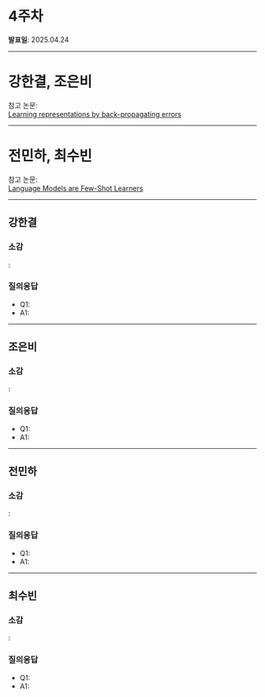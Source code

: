 # 4주차

**발표일**: 2025.04.24

---

# 강한결, 조은비

참고 논문:  
[Learning representations by back-propagating errors](http://www.cs.utoronto.ca/~hinton/absps/naturebp.pdf)

---

# 전민하, 최수빈

참고 논문:   
[Language Models are Few-Shot Learners](https://arxiv.org/pdf/2005.14165)

---

## 강한결
### 소감
   : 

### 질의응답
   - Q1:
   - A1: 
----

## 조은비
### 소감
  : 
  
### 질의응답
   - Q1:
   - A1: 
---
## 전민하
### 소감
   : 

### 질의응답
   - Q1:
   - A1: 
---

## 최수빈
### 소감
   : 

### 질의응답
   - Q1:
   - A1: 

